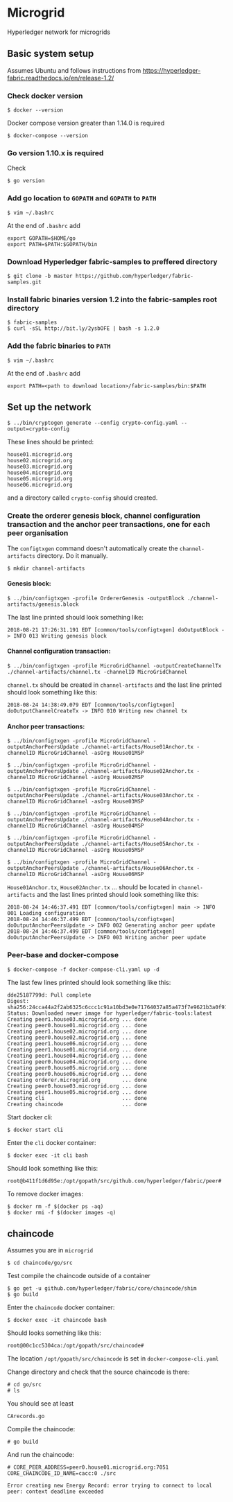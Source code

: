 # Microgrid
Hyperledger network for microgrids


## Basic system setup

Assumes Ubuntu and follows instructions from https://hyperledger-fabric.readthedocs.io/en/release-1.2/

### Check docker version
```
$ docker --version
```
Docker compose version greater than 1.14.0 is required
```
$ docker-compose --version
```

### Go version 1.10.x is required
Check
```
$ go version
```

### Add go location to ```GOPATH``` and ```GOPATH``` to ```PATH```
```
$ vim ~/.bashrc
```
At the end of ```.bashrc``` add
```
export GOPATH=$HOME/go
export PATH=$PATH:$GOPATH/bin
```

### Download Hyperledger fabric-samples to preffered directory
```
$ git clone -b master https://github.com/hyperledger/fabric-samples.git
```

### Install fabric binaries version 1.2 into the fabric-samples root directory
```
$ fabric-samples
$ curl -sSL http://bit.ly/2ysbOFE | bash -s 1.2.0
```

### Add the fabric binaries to ```PATH```
```
$ vim ~/.bashrc
```
At the end of ```.bashrc``` add
```
export PATH=<path to download location>/fabric-samples/bin:$PATH
```

## Set up the network

```
$ ../bin/cryptogen generate --config crypto-config.yaml --output=crypto-config
```

These lines should be printed:
```
house01.microgrid.org
house02.microgrid.org
house03.microgrid.org
house04.microgrid.org
house05.microgrid.org
house06.microgrid.org
```

and a directory called ```crypto-config``` should created.

### Create the orderer genesis block, channel configuration transaction and the anchor peer transactions, one for each peer organisation

The ```configtxgen``` command doesn't automatically create the ```channel-artifacts``` directory.
Do it manually.
```
$ mkdir channel-artifacts
```

#### Genesis block:
```
$ ../bin/configtxgen -profile OrdererGenesis -outputBlock ./channel-artifacts/genesis.block
```

The last line printed should look something like:
```
2018-08-21 17:26:31.191 EDT [common/tools/configtxgen] doOutputBlock -> INFO 013 Writing genesis block
```

#### Channel configuration transaction:
```
$ ../bin/configtxgen -profile MicroGridChannel -outputCreateChannelTx ./channel-artifacts/channel.tx -channelID MicroGridChannel
```
```channel.tx``` should be created in ```channel-artifacts``` and the last line printed should look something like this:
```
2018-08-24 14:38:49.079 EDT [common/tools/configtxgen] doOutputChannelCreateTx -> INFO 010 Writing new channel tx
```

#### Anchor peer transactions:
```
$ ../bin/configtxgen -profile MicroGridChannel -outputAnchorPeersUpdate ./channel-artifacts/House01Anchor.tx -channelID MicroGridChannel -asOrg House01MSP

$ ../bin/configtxgen -profile MicroGridChannel -outputAnchorPeersUpdate ./channel-artifacts/House02Anchor.tx -channelID MicroGridChannel -asOrg House02MSP

$ ../bin/configtxgen -profile MicroGridChannel -outputAnchorPeersUpdate ./channel-artifacts/House03Anchor.tx -channelID MicroGridChannel -asOrg House03MSP

$ ../bin/configtxgen -profile MicroGridChannel -outputAnchorPeersUpdate ./channel-artifacts/House04Anchor.tx -channelID MicroGridChannel -asOrg House04MSP

$ ../bin/configtxgen -profile MicroGridChannel -outputAnchorPeersUpdate ./channel-artifacts/House05Anchor.tx -channelID MicroGridChannel -asOrg House05MSP

$ ../bin/configtxgen -profile MicroGridChannel -outputAnchorPeersUpdate ./channel-artifacts/House06Anchor.tx -channelID MicroGridChannel -asOrg House06MSP
```

```House01Anchor.tx```, ```House02Anchor.tx``` ... should be located in ```channel-artifacts```
and the last lines printed should look something like this:
```
2018-08-24 14:46:37.491 EDT [common/tools/configtxgen] main -> INFO 001 Loading configuration
2018-08-24 14:46:37.499 EDT [common/tools/configtxgen] doOutputAnchorPeersUpdate -> INFO 002 Generating anchor peer update
2018-08-24 14:46:37.499 EDT [common/tools/configtxgen] doOutputAnchorPeersUpdate -> INFO 003 Writing anchor peer update
```
### Peer-base and docker-compose

```
$ docker-compose -f docker-compose-cli.yaml up -d
```

The last few lines printed should look something like this:
```
dde25187799d: Pull complete
Digest: sha256:24cca44a2f2ab6325c6ccc1c91a10bd3e0e71764037a85a473f7e9621b3a0f91
Status: Downloaded newer image for hyperledger/fabric-tools:latest
Creating peer1.house03.microgrid.org ... done
Creating peer0.house01.microgrid.org ... done
Creating peer1.house02.microgrid.org ... done
Creating peer0.house02.microgrid.org ... done
Creating peer1.house06.microgrid.org ... done
Creating peer1.house01.microgrid.org ... done
Creating peer1.house04.microgrid.org ... done
Creating peer0.house04.microgrid.org ... done
Creating peer0.house05.microgrid.org ... done
Creating peer0.house06.microgrid.org ... done
Creating orderer.microgrid.org       ... done
Creating peer0.house03.microgrid.org ... done
Creating peer1.house05.microgrid.org ... done
Creating cli                         ... done
Creating chaincode                   ... done
```
Start docker cli:
```
$ docker start cli
```
Enter the ```cli``` docker container:
```
$ docker exec -it cli bash
```
Should look something like this:

```
root@b411f1d6d95e:/opt/gopath/src/github.com/hyperledger/fabric/peer#
```

To remove docker images:
```
$ docker rm -f $(docker ps -aq)
$ docker rmi -f $(docker images -q)
```

## chaincode

Assumes you are in ```microgrid```
```
$ cd chaincode/go/src
```
Test compile the chaincode outside of a container
```
$ go get -u github.com/hyperledger/fabric/core/chaincode/shim
$ go build
```

Enter the ```chaincode``` docker container:
```
$ docker exec -it chaincode bash
```

Should looks something like this:
```
root@00c1cc5304ca:/opt/gopath/src/chaincode#
```
The location ```/opt/gopath/src/chaincode``` is set in ```docker-compose-cli.yaml```

Change directory and check that the source chaincode is there:
```
# cd go/src
# ls
```
You should see at least
```
CArecords.go
```
Compile the chaincode:
```
# go build
```
And run the chaincode:
```
# CORE_PEER_ADDRESS=peer0.house01.microgrid.org:7051 CORE_CHAINCODE_ID_NAME=cacc:0 ./src
```

```
Error creating new Energy Record: error trying to connect to local peer: context deadline exceeded
```
